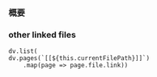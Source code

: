 ### 概要

### other linked files
```dataviewjs
dv.list(
dv.pages(`[[${this.currentFilePath}]]`)
	.map(page => page.file.link))
```
